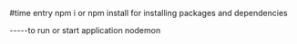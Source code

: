 #time entry
npm i or npm install
for installing packages and dependencies

-----to run or start application
nodemon

